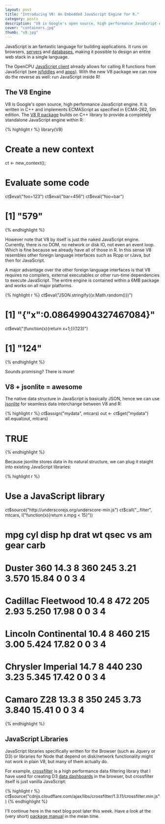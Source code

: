 ```yaml
---
layout: post
title: "Introducing V8: An Embedded JavaScript Engine for R."
category: posts
description: "V8 is Google's open source, high performance JavaScript engine. The new V8 R package builds on the C++ library to provide a completely standalone JavaScript engine within R"
cover: "containers.jpg"
thumb: "v8.jpg"
---
```


JavaScript is an fantastic language for building applications. It runs on browsers, [servers](http://nodejs.org/) and [databases](http://docs.mongodb.org/manual/core/server-side-javascript/), making it possible to design an entire web stack in a single language.

The OpenCPU [JavaScript client](https://www.opencpu.org/jslib.html) already allows for calling R functions from JavaScript (see [jsfiddles](http://jsfiddle.net/user/opencpu/fiddles/) and [apps](https://www.opencpu.org/apps.html)). With the new V8 package we can now do the reverse as well: run JavaScript inside R!

## The V8 Engine

V8 is Google's open source, high performance JavaScript engine. It is written in C++ and implements ECMAScript as specified in ECMA-262, 5th edition. The [V8 R package](http://cran.r-project.org/web/packages/V8/index.html) builds on C++ library to provide a completely standalone JavaScript engine within R:

{% highlight r %}
library(V8)

# Create a new context
ct <- new_context();

# Evaluate some code
ct$eval("foo=123")
ct$eval("bar=456")
ct$eval("foo+bar")
# [1] "579"
{% endhighlight %}

However note that V8 by itself is just the naked JavaScript engine. Currently, there is no DOM, no network or disk IO, not even an event loop. Which is fine because we already have all of those in R. In this sense V8 resembles other foreign language interfaces such as Rcpp or rJava, but then for JavaScript.

A major advantage over the other foreign language interfaces is that V8 requires no compilers, external executables or other run-time dependencies to execute JavaScript. The entire engine is contained within a 6MB package and works on all major platforms.

{% highlight r %}
ct$eval("JSON.stringify({x:Math.random()})")
# [1] "{\"x\":0.08649904327467084}"
ct$eval("(function(x){return x+1;})(123)")
# [1] "124"
{% endhighlight %}

Sounds promising? There is more!

## V8 + jsonlite = awesome

The native data structure in JavaScript is basically JSON, hence we can use [jsonlite](http://cran.r-project.org/web/packages/jsonlite/vignettes/json-aaquickstart.html) for seamless data interchange between V8 and R:

{% highlight r %}
ct$assign("mydata", mtcars)
out <- ct$get("mydata")
all.equal(out, mtcars)
# TRUE
{% endhighlight %}

Because jsonlite stores data in its natural structure, we can plug it staight into existing JavaScript libraries:

{% highlight r %}
# Use a JavaScript library
ct$source("http://underscorejs.org/underscore-min.js")
ct$call("_.filter", mtcars, I("function(x){return x.mpg < 15}"))
#                      mpg cyl disp  hp drat    wt  qsec vs am gear carb
# Duster 360          14.3   8  360 245 3.21 3.570 15.84  0  0    3    4
# Cadillac Fleetwood  10.4   8  472 205 2.93 5.250 17.98  0  0    3    4
# Lincoln Continental 10.4   8  460 215 3.00 5.424 17.82  0  0    3    4
# Chrysler Imperial   14.7   8  440 230 3.23 5.345 17.42  0  0    3    4
# Camaro Z28          13.3   8  350 245 3.73 3.840 15.41  0  0    3    4
{% endhighlight %}

## JavaScript Libraries

JavaScript libraries specifically written for the Browser (such as Jquery or D3) or libraries for Node that depend on disk/network functionality might not work in plain V8, but many of them actually do.

For example, [crossfilter](http://square.github.io/crossfilter/) is a high performance data filtering library that I have used for creating D3 [data dashboards](http://jeroenooms.github.io/dashboard/snack/) in the browser, but crossfilter itself is just vanilla JavaScript:

{% highlight r %}
ct$source("cdnjs.cloudflare.com/ajax/libs/crossfilter/1.3.11/crossfilter.min.js")
{% endhighlight %}

I'll continue here in the next blog post later this week. Have a look at the (very short) [package manual](http://cran.r-project.org/web/packages/V8/V8.pdf) in the mean time.